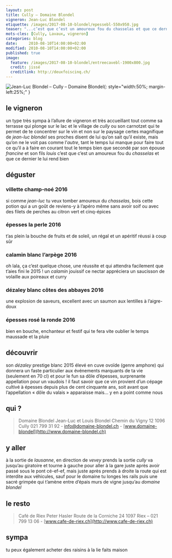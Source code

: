 ```yaml
---
layout: post
title: Cully — Domaine Blondel
vigneron: Jean-Luc Blondel
etiquette: /images/2017-08-10-blondel/epessebl-550x950.jpg
teaser: "...c’est que c’est un amoureux fou du chasselas et que ce dernier le lui rend bien"
mots-cles: [Cully, Lavaux, vigneron]
categories: blog
date:     2010-08-10T14:00:00+02:00
modified: 2010-08-10T14:00:00+02:00
published: true
image:
  feature: /images/2017-08-10-blondel/entreecavebl-1900x800.jpg
  credit: jissé
  creditlink: http://deuxfoiscinq.ch/
---
```



![Jean-Luc Blondel – Cully – Domaine Blondel][i1]{: style="width:50%; margin-left:25%;" }

[i1]: ../../images/2017-08-10-blondel/blondelpapa-1200x1600.jpg

## le vigneron
un type très sympa à l’allure de vigneron et très accueillant tout comme sa terrasse qui plonge sur le lac et le village de *cully* ou son carnotzet qui te permet de te concentrer sur le vin et non sur le paysage certes magnifique
de *jean-luc blondel*
ses proches disent de lui qu’on sait qu’il existe, mais qu’on ne le voit pas comme l’*autre*, tant le temps lui manque pour faire tout ce qu’il a à faire en courant tout le temps bien que secondé par son épouse *francine* et son fils *louis*
c’est que c’est un amoureux fou du *chasselas* et que ce dernier le lui rend bien

## déguster
### villette champ-noé 2016
si comme *jean-luc* tu veux tomber amoureux du *chasselas*, bois cette potion qui a un goût de reviens-y
à l’apéro même sans avoir soif ou avec des filets de perches au citron vert et cinq-épices

### épesses la perle 2016
t’as plein la bouche de fruits et de soleil, un régal et un apéritif réussi à coup sûr

### calamin blanc l’arpège 2016
oh lala, ça c’est quelque chose, une réussite et qui attendra facilement que t’aies fini le 2015 ! un *calamin* jouissif
ce nectar appréciera un saucisson de volaille aux poireaux et curry

### dézaley blanc côtes des abbayes 2016
une explosion de saveurs, excellent avec un saumon aux lentilles à l’aigre-doux

### épesses rosé la ronde 2016
bien en bouche, enchanteur et festif qui te fera vite oublier le temps maussade et la pluie

## découvrir
son *dézaley* prestige blanc 2015
élevé en cuve ovoïde (genre amphore) qui donnera un faste particulier aux événements marquants de ta vie (seulement en 70 cl)
et pour le fun
sa dôle d’épesses, surprenante appellation pour un vaudois !
il faut savoir que ce vin provient d’un cépage cultivé à épesses depuis plus de cent cinquante ans, soit avant que l’appellation « dôle du valais » apparaisse
mais… y en a point comme nous

## qui ?
> Domaine Blondel
> Jean-Luc et Louis Blondel
> Chemin du Vigny 12
> 1096 Cully
> 021 799 31 92 - [info@domaine-blondel.ch](mailto:info@domaine-blondel.ch) - [www.domaine-blondel](http://www.domaine-blondel.ch)

## y aller
à la sortie de *lausanne*, en direction de *vevey* prends la sortie *cully*
va jusqu’au giratoire et tourne à gauche pour aller à la gare
juste après avoir passé sous le pont cé-ef-ef, mais juste après prends à droite la route qui est interdite aux véhicules, sauf pour le domaine
tu longes les rails puis une sacré grimpée qui t’amène entre d’épais murs de vigne jusqu’au *domaine blondel*

## le resto
> Café de Riex
> Peter Hasler
> Route de la Corniche 24
> 1097 Riex – 021 799 13 06 - [www.cafe-de-riex.ch](http://www.cafe-de-riex.ch)

## sympa
tu peux également acheter des raisins à la lie faits maison

